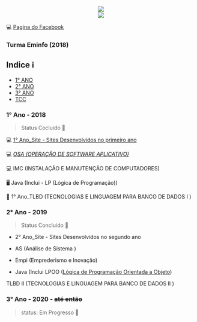 
<p align="center"><img src="https://user-images.githubusercontent.com/47475949/83263593-40591380-a195-11ea-8183-d2090e8f8888.jpg"/><br/>
<img src = "https://user-images.githubusercontent.com/47475949/83267211-43a2ce00-a19a-11ea-8dd7-ec35aa38203b.jpeg"/></p>

:computer: [Pagina do Facebook](https://www.facebook.com/etec.pedroferreiraalves.1) 

### Turma Eminfo (2018)

## Indice  ℹ
- [1° ANO](#-1°-ano---2018)
- [2° ANO](#-2°-ano---2019)
- [3° ANO](#3-ano---2020---até-então)
- [TCC](https://github.com/Ruh-Marcondes/TCC) 

###  1° Ano - 2018

> Status Cocluido :battery:

:computer: [1° Ano_Site - Sites Desenvolvidos no primeiro ano](https://github.com/Ruh-Marcondes/Etec/tree/master/1°%20Ano_Site)


:computer: <i>[OSA (OPERAÇÃO DE SOFTWARE APLICATIVO)](https://github.com/Ruh-Marcondes/Etec/tree/master/OSA)</i>

:computer: IMC (INSTALAÇÃO E MANUTENÇÃO DE COMPUTADORES)

:desktop_computer: Java (Inclui - LP (Lógica de Programação))

:floppy_disk:	 1° Ano_TLBD (TECNOLOGIAS E LINGUAGEM PARA BANCO DE DADOS I )

### 2° Ano - 2019

> Status Concluido :battery:

* 2° Ano_Site - Sites Desenvolvidos no segundo ano 

* AS (Análise de Sistema )

* Empi (Emprederismo e Inovação)

* Java (Inclui LPOO ([Lógica de Programação Orientada a Objeto]())

TLBD II   (TECNOLOGIAS E LINGUAGEM PARA BANCO DE DADOS II )

### 3° Ano - 2020 - ~~até então~~ 
> status: Em Progresso :electric_plug:

